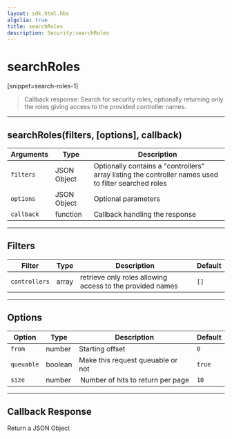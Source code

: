 ```yaml
---
layout: sdk.html.hbs
algolia: true
title: searchRoles
description: Security:searchRoles
---
```

  

# searchRoles
[snippet=search-roles-1]
> Callback response:
Search for security roles, optionally returning only the roles giving access to the provided controller names.

---

## searchRoles(filters, [options], callback)

| Arguments | Type | Description |
|---------------|---------|----------------------------------------|
| ``filters`` | JSON Object | Optionally contains a "controllers" array listing the controller names used to filter searched roles |
| ``options`` | JSON Object | Optional parameters |
| ``callback`` | function | Callback handling the response |

---

## Filters

| Filter | Type | Description | Default |
|---------------|---------|----------------------------------------|---------|
| ``controllers`` | array | retrieve only roles allowing access to the provided names | ``[]`` |

---

## Options

| Option | Type | Description | Default |
|---------------|---------|----------------------------------------|---------|
| ``from`` | number | Starting offset | ``0`` |
| ``queuable`` | boolean | Make this request queuable or not  | ``true`` |
| ``size`` | number |  Number of hits to return per page | ``10`` |

---

## Callback Response

Return a JSON Object
